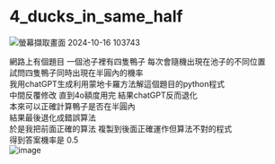 # 4_ducks_in_same_half  
![螢幕擷取畫面 2024-10-16 103743](https://github.com/user-attachments/assets/794f528a-7d4e-4ea6-8406-e4f9f9aa4ae2)
  
網路上有個題目 一個池子裡有四隻鴨子 每次會隨機出現在池子的不同位置  
試問四隻鴨子同時出現在半圓內的機率  
我用chatGPT生成利用蒙地卡羅方法解這個題目的python程式  
中間反覆修改 直到4o額度用完 結果chatGPT反而退化  
本來可以正確計算鴨子是否在半圓內  
結果最後退化成錯誤算法  
於是我把前面正確的算法 複製到後面正確運作但算法不對的程式  
得到答案機率是 0.5  
![image](https://github.com/user-attachments/assets/256ac3e2-e2d2-4544-82a1-807d250d5160)
